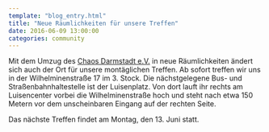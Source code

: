 ```yaml
---
template: "blog_entry.html"
title: "Neue Räumlichkeiten für unsere Treffen"
date: 2016-06-09 13:00:00
categories: community
---
```


Mit dem Umzug des [Chaos Darmstadt e.V.](https://www.chaos-darmstadt.de) in neue Räumlichkeiten ändert sich auch der Ort für unsere montäglichen Treffen. Ab sofort treffen wir uns in der Wilhelminenstraße 17 im 3. Stock. Die nächstgelegene Bus- und Straßenbahnhaltestelle ist der Luisenplatz. Von dort lauft ihr rechts am Luisencenter vorbei die Wilhelminenstraße hoch und steht nach etwa 150 Metern vor dem unscheinbaren Eingang auf der rechten Seite.

Das nächste Treffen findet am Montag, den 13. Juni statt.
